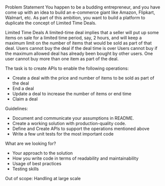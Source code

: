 Problem Statement
You happen to be a budding entrepreneur, and you have come up with an idea to build an e-commerce giant like Amazon, Flipkart, Walmart, etc. As part of this ambition, you want to build a platform to duplicate the concept of Limited Time Deals.

Limited Time Deals
A limited-time deal implies that a seller will put up some items on sale for a limited time period, say, 2 hours, and will keep a maximum limit on the number of items that would be sold as part of that deal.
Users cannot buy the deal if the deal time is over
Users cannot buy if the maximum allowed deal has already been bought by other users.
One user cannot buy more than one item as part of the deal.

The task is to create APIs to enable the following operations:
 - Create a deal with the price and number of items to be sold as part of the deal
 - End a deal
 - Update a deal to increase the number of items or end time
 - Claim a deal

Guidelines:
 - Document and communicate your assumptions in README.
 - Create a working solution with production-quality code.
 - Define and Create APIs to support the operations mentioned above
 - Write a few unit tests for the most important code

What are we looking for?
 - Your approach to the solution
 - How you write code in terms of readability and maintainability
 - Usage of best practices
 - Testing skills

Out of scope: Handling at large scale 
